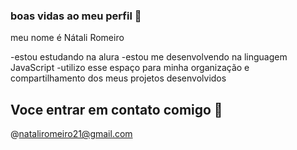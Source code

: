 ### boas vidas ao meu perfil 🖤

meu nome é Nátali Romeiro

-estou estudando na alura
-estou me desenvolvendo na linguagem JavaScript
-utilizo esse espaço para minha organização e compartilhamento dos meus projetos desenvolvidos

## Voce entrar em contato comigo 📧
@nataliromeiro21@gmail.com

